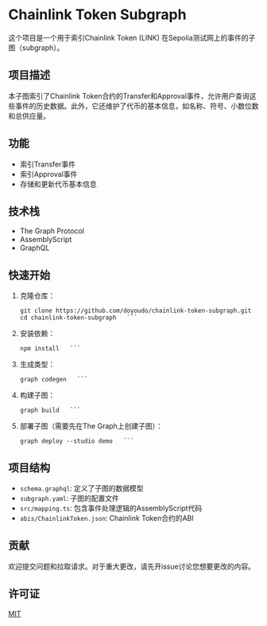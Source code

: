 # Chainlink Token Subgraph

这个项目是一个用于索引Chainlink Token (LINK) 在Sepolia测试网上的事件的子图（subgraph）。

## 项目描述

本子图索引了Chainlink Token合约的Transfer和Approval事件，允许用户查询这些事件的历史数据。此外，它还维护了代币的基本信息，如名称、符号、小数位数和总供应量。

## 功能

- 索引Transfer事件
- 索引Approval事件
- 存储和更新代币基本信息

## 技术栈

- The Graph Protocol
- AssemblyScript
- GraphQL

## 快速开始

1. 克隆仓库：
   ```
   git clone https://github.com/doyoudo/chainlink-token-subgraph.git
   cd chainlink-token-subgraph   ```

2. 安装依赖：
   ```
   npm install   ```

3. 生成类型：
   ```
   graph codegen   ```

4. 构建子图：
   ```
   graph build   ```

5. 部署子图（需要先在The Graph上创建子图）：
   ```
   graph deploy --studio demo   ```

## 项目结构

- `schema.graphql`: 定义了子图的数据模型
- `subgraph.yaml`: 子图的配置文件
- `src/mapping.ts`: 包含事件处理逻辑的AssemblyScript代码
- `abis/ChainlinkToken.json`: Chainlink Token合约的ABI

## 贡献

欢迎提交问题和拉取请求。对于重大更改，请先开issue讨论您想要更改的内容。

## 许可证

[MIT](https://choosealicense.com/licenses/mit/)
